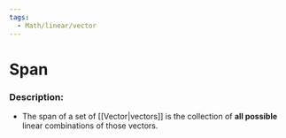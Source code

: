 ```yaml
---
tags:
  - Math/linear/vector
---
```

# Span
### Description:
- The span of a set of [[Vector|vectors]] is the collection of **all possible** linear combinations of those vectors.
### 